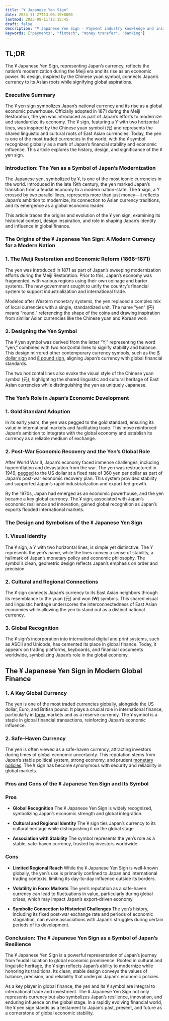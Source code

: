 ```yaml
---
title: "¥ Japanese Yen Sign"
date: 2024-11-27T13:06:19+0000
lastmod: 2025-08-11T12:15:45
draft: false
description: "¥ Japanese Yen Sign - Payment industry knowledge and insights"
keywords: ["payments", "fintech", "money transfer", "banking"]
---
```


## TL;DR

The ¥ Japanese Yen Sign, representing Japan’s currency, reflects the nation’s modernization during the Meiji era and its rise as an economic power. Its design, inspired by the Chinese yuan symbol, connects Japan’s currency to its Asian roots while signifying global aspirations.

### Executive Summary

The ¥ yen sign symbolizes Japan’s national currency and its rise as a global economic powerhouse. Officially adopted in 1871 during the Meiji Restoration, the yen was introduced as part of Japan’s efforts to modernize and standardize its economy. The ¥ sign, featuring a Y with two horizontal lines, was inspired by the Chinese yuan symbol (元) and represents the shared linguistic and cultural roots of East Asian currencies. Today, the yen is one of the most traded currencies in the world, with the ¥ symbol recognized globally as a mark of Japan’s financial stability and economic influence. This article explores the history, design, and significance of the ¥ yen sign.

### Introduction: The Yen as a Symbol of Japan’s Modernization

The Japanese yen, symbolized by ¥, is one of the most iconic currencies in the world. Introduced in the late 19th century, the yen marked Japan’s transition from a feudal economy to a modern nation-state. The ¥ sign, a Y crossed by two parallel lines, represents more than just money—it reflects Japan’s ambition to modernize, its connection to Asian currency traditions, and its emergence as a global economic leader.

This article traces the origins and evolution of the ¥ yen sign, examining its historical context, design inspiration, and role in shaping Japan’s identity and influence in global finance.

### The Origins of the ¥ Japanese Yen Sign: A Modern Currency for a Modern Nation

### 1. The Meiji Restoration and Economic Reform (1868–1871)

The yen was introduced in 1871 as part of Japan’s sweeping modernization efforts during the Meiji Restoration. Prior to this, Japan’s economy was fragmented, with various regions using their own coinage and barter systems. The new government sought to unify the country’s financial system to support industrialization and international trade.

Modeled after Western monetary systems, the yen replaced a complex mix of local currencies with a single, standardized unit. The name “yen” (円) means “round,” referencing the shape of the coins and drawing inspiration from similar Asian currencies like the Chinese yuan and Korean won.

### 2. Designing the Yen Symbol

The ¥ yen symbol was derived from the letter “Y,” representing the word “yen,” combined with two horizontal lines to signify stability and balance. This design mirrored other contemporary currency symbols, such as the [$ dollar sign](https://faisalkhanllc.xyz/resources/payments-wiki/13318-2/dollar-sign/) and [₤ pound sign](https://faisalkhanllc.xyz/resources/payments-wiki/13318-2/pound-sign/), aligning Japan’s currency with global financial standards.

The two horizontal lines also evoke the visual style of the Chinese yuan symbol (元), highlighting the shared linguistic and cultural heritage of East Asian currencies while distinguishing the yen as uniquely Japanese.

### The Yen’s Role in Japan’s Economic Development

### 1. Gold Standard Adoption

In its early years, the yen was pegged to the gold standard, ensuring its value in international markets and facilitating trade. This move reinforced Japan’s ambition to integrate with the global economy and establish its currency as a reliable medium of exchange.

### 2. Post-War Economic Recovery and the Yen’s Global Role

After World War II, Japan’s economy faced immense challenges, including hyperinflation and devastation from the war. The yen was restructured in 1949, [pegged](https://faisalkhanllc.xyz/resources/payments-wiki/p/peg/) to the US dollar at a fixed rate of 360 yen per dollar as part of Japan’s post-war economic recovery plan. This system provided stability and supported Japan’s rapid industrialization and export-led growth.

By the 1970s, Japan had emerged as an economic powerhouse, and the yen became a key global currency. The ¥ sign, associated with Japan’s economic resilience and innovation, gained global recognition as Japan’s exports flooded international markets.

### The Design and Symbolism of the ¥ Japanese Yen Sign

### 1. Visual Identity

The ¥ sign, a Y with two horizontal lines, is simple yet distinctive. The Y represents the yen’s name, while the lines convey a sense of stability, a hallmark of Japan’s monetary policy and economic philosophy. The symbol’s clean, geometric design reflects Japan’s emphasis on order and precision.

### 2. Cultural and Regional Connections

The ¥ sign connects Japan’s currency to its East Asian neighbors through its resemblance to the yuan (元) and won (₩) symbols. This shared visual and linguistic heritage underscores the interconnectedness of East Asian economies while allowing the yen to stand out as a distinct national currency.

### 3. Global Recognition

The ¥ sign’s incorporation into international digital and print systems, such as ASCII and Unicode, has cemented its place in global finance. Today, it appears on trading platforms, keyboards, and financial documents worldwide, symbolizing Japan’s role in the global economy.

## The ¥ Japanese Yen Sign in Modern Global Finance

### 1. A Key Global Currency

The yen is one of the most traded currencies globally, alongside the US dollar, Euro, and British pound. It plays a crucial role in international finance, particularly in [forex](https://faisalkhanllc.xyz/resources/payments-wiki/f/fx-foreign-exchange/) markets and as a reserve currency. The ¥ symbol is a staple in global financial transactions, reinforcing Japan’s economic influence.

### 2. Safe-Haven Currency

The yen is often viewed as a safe-haven currency, attracting investors during times of global economic uncertainty. This reputation stems from Japan’s stable political system, strong economy, and prudent [monetary policies](https://faisalkhanllc.xyz/resources/payments-wiki/m/monetary-policy/). The ¥ sign has become synonymous with security and reliability in global markets.

### Pros and Cons of the ¥ Japanese Yen Sign and Its Symbol

### Pros

- **Global Recognition** The ¥ Japanese Yen Sign is widely recognized, symbolizing Japan’s economic strength and global integration.

- **Cultural and Regional Identity** The ¥ sign ties Japan’s currency to its cultural heritage while distinguishing it on the global stage.

- **Association with Stability** The symbol represents the yen’s role as a stable, safe-haven currency, trusted by investors worldwide.

### Cons

- **Limited Regional Reach** While the ¥ Japanese Yen Sign is well-known globally, the yen’s use is primarily confined to Japan and international trading contexts, limiting its day-to-day influence outside its borders.

- **Volatility in Forex Markets** The yen’s reputation as a safe-haven currency can lead to fluctuations in value, particularly during global crises, which may impact Japan’s export-driven economy.

- **Symbolic Connection to Historical Challenges** The yen’s history, including its fixed post-war exchange rate and periods of economic stagnation, can evoke associations with Japan’s struggles during certain periods of its development.

### Conclusion: The ¥ Japanese Yen Sign as a Symbol of Japan’s Resilience

The ¥ Japanese Yen Sign is a powerful representation of Japan’s journey from feudal isolation to global economic prominence. Rooted in cultural and linguistic heritage, the ¥ sign reflects Japan’s ability to modernize while honoring its traditions. Its clean, stable design conveys the values of balance, precision, and reliability that underpin Japan’s economic policies.

As a key player in global finance, the yen and its ¥ symbol are integral to international trade and investment. The ¥ Japanese Yen Sign not only represents currency but also symbolizes Japan’s resilience, innovation, and enduring influence on the global stage. In a rapidly evolving financial world, the ¥ yen sign stands as a testament to Japan’s past, present, and future as a cornerstone of global economic stability.
